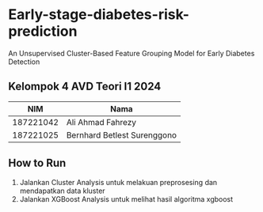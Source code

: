# Early-stage-diabetes-risk-prediction

An Unsupervised Cluster-Based Feature Grouping Model for Early Diabetes Detection

## Kelompok 4 AVD Teori I1 2024

| NIM       | Nama                        |
| --------- | --------------------------- |
| 187221042 | Ali Ahmad Fahrezy           |
| 187221025 | Bernhard Betlest Surenggono |

## How to Run

1. Jalankan Cluster Analysis untuk melakuan preprosesing dan mendapatkan data kluster
2. Jalankan XGBoost Analysis untuk melihat hasil algoritma xgboost
